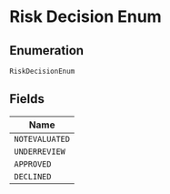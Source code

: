 
# Risk Decision Enum

## Enumeration

`RiskDecisionEnum`

## Fields

| Name |
|  --- |
| `NOTEVALUATED` |
| `UNDERREVIEW` |
| `APPROVED` |
| `DECLINED` |

